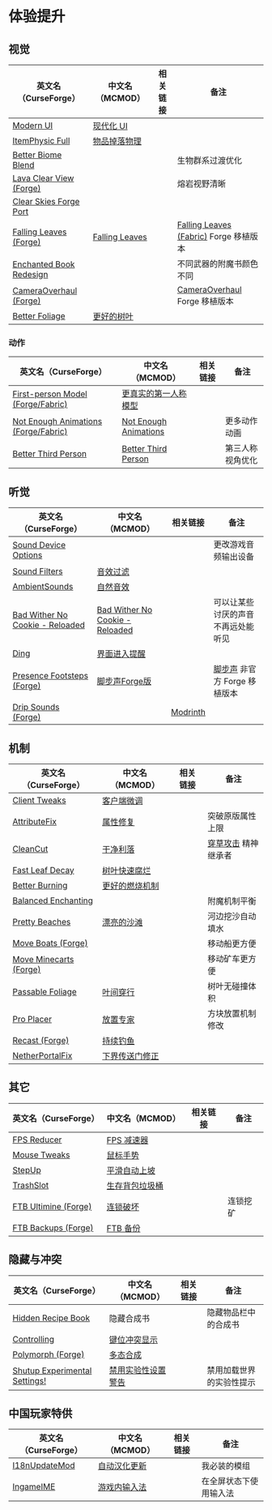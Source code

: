 # 体验提升

## 视觉

| 英文名（CurseForge）                                                                            | 中文名（MCMOD）                                        | 相关链接 | 备注                                                                                         |
| ----------------------------------------------------------------------------------------------- | ------------------------------------------------------ | -------- | -------------------------------------------------------------------------------------------- |
| [Modern UI](https://www.curseforge.com/minecraft/mc-mods/modern-ui)                             | [现代化 UI](https://www.mcmod.cn/class/2454.html)      |          |                                                                                              |
| [ItemPhysic Full](https://www.curseforge.com/minecraft/mc-mods/itemphysic)                      | [物品掉落物理](https://www.mcmod.cn/class/932.html)    |          |                                                                                              |
| [Better Biome Blend](https://www.curseforge.com/minecraft/mc-mods/better-biome-blend)           |                                                        |          | 生物群系过渡优化                                                                             |
| [Lava Clear View (Forge)](https://www.curseforge.com/minecraft/mc-mods/lava-clear-view)         |                                                        |          | 熔岩视野清晰                                                                                 |
| [Clear Skies Forge Port](https://www.curseforge.com/minecraft/mc-mods/clear-skies-forge-port)   |                                                        |          |                                                                                              |
| [Falling Leaves (Forge)](https://www.curseforge.com/minecraft/mc-mods/falling-leaves-forge)     | [Falling Leaves](https://www.mcmod.cn/class/4135.html) |          | [Falling Leaves (Fabric)](https://www.mcmod.cn/class/4421.html) Forge 移植版本               |
| [Enchanted Book Redesign](https://www.curseforge.com/minecraft/mc-mods/enchanted-book-redesign) |                                                        |          | 不同武器的附魔书颜色不同                                                                     |
| [CameraOverhaul (Forge)](https://www.curseforge.com/minecraft/mc-mods/camera-overhaul-forge)    |                                                        |          | [CameraOverhaul](https://www.curseforge.com/minecraft/mc-mods/cameraoverhaul) Forge 移植版本 |
| [Better Foliage](https://www.curseforge.com/minecraft/mc-mods/better-foliage)                   | [更好的树叶](https://www.mcmod.cn/class/1128.html)     |          |                                                                                              |

### 动作

| 英文名（CurseForge）                                                                                       | 中文名（MCMOD）                                               | 相关链接 | 备注             |
| ---------------------------------------------------------------------------------------------------------- | ------------------------------------------------------------- | -------- | ---------------- |
| [First-person Model (Forge/Fabric)](https://www.curseforge.com/minecraft/mc-mods/first-person-model)       | [更真实的第一人称模型](https://www.mcmod.cn/class/4391.html)  |          |                  |
| [Not Enough Animations (Forge/Fabric)](https://www.curseforge.com/minecraft/mc-mods/not-enough-animations) | [Not Enough Animations](https://www.mcmod.cn/class/4378.html) |          | 更多动作动画     |
| [Better Third Person](https://www.curseforge.com/minecraft/mc-mods/better-third-person)                    | [Better Third Person](https://www.mcmod.cn/class/3492.html)   |          | 第三人称视角优化 |

## 听觉

| 英文名（CurseForge）                                                                                          | 中文名（MCMOD）                                                         | 相关链接                                            | 备注                                                                 |
| ------------------------------------------------------------------------------------------------------------- | ----------------------------------------------------------------------- | --------------------------------------------------- | -------------------------------------------------------------------- |
| [Sound Device Options](https://www.curseforge.com/minecraft/mc-mods/more-sound-config)                        |                                                                         |                                                     | 更改游戏音频输出设备                                                 |
| [Sound Filters](https://www.curseforge.com/minecraft/mc-mods/sound-filters)                                   | [音效过滤](https://www.mcmod.cn/class/1117.html)                        |                                                     |                                                                      |
| [AmbientSounds](https://www.curseforge.com/minecraft/mc-mods/ambientsounds)                                   | [自然音效](https://www.mcmod.cn/class/2947.html)                        |                                                     |                                                                      |
| [Bad Wither No Cookie - Reloaded](https://www.curseforge.com/minecraft/mc-mods/bad-wither-no-cookie-reloaded) | [Bad Wither No Cookie - Reloaded](https://www.mcmod.cn/class/1742.html) |                                                     | 可以让某些讨厌的声音不再远处能听见                                   |
| [Ding](https://www.curseforge.com/minecraft/mc-mods/ding)                                                     | [界面进入提醒](https://www.mcmod.cn/class/428.html)                     |                                                     |                                                                      |
| [Presence Footsteps (Forge)](https://www.curseforge.com/minecraft/mc-mods/presence-footsteps-forge)           | [脚步声Forge版](https://www.mcmod.cn/class/4819.htmll)                  |                                                     | [脚步声](https://www.mcmod.cn/class/4753.html) 非官方 Forge 移植版本 |
| [Drip Sounds (Forge)](https://www.curseforge.com/minecraft/mc-mods/waterdripsound)                            |                                                                         | [Modrinth](https://modrinth.com/mod/waterdripsound) |                                                                      |

## 机制

| 英文名（CurseForge）                                                                    | 中文名（MCMOD）                                        | 相关链接 | 备注                                                        |
| --------------------------------------------------------------------------------------- | ------------------------------------------------------ | -------- | ----------------------------------------------------------- |
| [Client Tweaks](https://www.curseforge.com/minecraft/mc-mods/client-tweaks)             | [客户端微调](https://www.mcmod.cn/class/2012.html)     |          |                                                             |
| [AttributeFix](https://www.curseforge.com/minecraft/mc-mods/attributefix)               | [属性修复](https://www.mcmod.cn/class/2264.html)       |          | 突破原版属性上限                                            |
| [CleanCut](https://www.curseforge.com/minecraft/mc-mods/cleancut)                       | [干净利落](https://www.mcmod.cn/class/3455.html)       |          | [穿草攻击](https://www.mcmod.cn/class/1465.html) 精神继承者 |
| [Fast Leaf Decay](https://www.curseforge.com/minecraft/mc-mods/fast-leaf-decay)         | [树叶快速腐烂](https://www.mcmod.cn/class/1173.html)   |          |                                                             |
| [Better Burning](https://www.curseforge.com/minecraft/mc-mods/better-burning)           | [更好的燃烧机制](https://www.mcmod.cn/class/2780.html) |          |                                                             |
| [Balanced Enchanting](https://www.curseforge.com/minecraft/mc-mods/balanced-enchanting) |                                                        |          | 附魔机制平衡                                                |
| [Pretty Beaches](https://www.curseforge.com/minecraft/mc-mods/pretty-beaches)           | [漂亮的沙滩](https://www.mcmod.cn/class/2723.html)     |          | 河边挖沙自动填水                                            |
| [Move Boats (Forge)](https://www.curseforge.com/minecraft/mc-mods/move-boats)           |                                                        |          | 移动船更方便                                                |
| [Move Minecarts (Forge)](https://www.curseforge.com/minecraft/mc-mods/move-minecarts)   |                                                        |          | 移动矿车更方便                                              |
| [Passable Foliage](https://www.curseforge.com/minecraft/mc-mods/passable-foliage)       | [叶间穿行](https://www.mcmod.cn/class/3162.html)       |          | 树叶无碰撞体积                                              |
| [Pro Placer](https://www.curseforge.com/minecraft/mc-mods/pro-placer)                   | [放置专家](https://www.mcmod.cn/class/3655.html)       |          | 方块放置机制修改                                            |
| [Recast (Forge)](https://www.curseforge.com/minecraft/mc-mods/recast)                   | [持续钓鱼](https://www.mcmod.cn/class/4308.html)       |          |                                                             |
| [NetherPortalFix](https://www.curseforge.com/minecraft/mc-mods/netherportalfix)         | [下界传送门修正](https://www.mcmod.cn/class/811.html)  |          |                                                             |

## 其它

| 英文名（CurseForge）                                                                    | 中文名（MCMOD）                                        | 相关链接 | 备注     |
| --------------------------------------------------------------------------------------- | ------------------------------------------------------ | -------- | -------- |
| [FPS Reducer](https://www.curseforge.com/minecraft/mc-mods/fps-reducer)                 | [FPS 减速器](https://www.mcmod.cn/class/1815.html)     |          |          |
| [Mouse Tweaks](https://www.curseforge.com/minecraft/mc-mods/mouse-tweaks)               | [鼠标手势](https://www.mcmod.cn/class/1162.html)       |          |          |
| [StepUp](https://www.curseforge.com/minecraft/mc-mods/stepup)                           | [平滑自动上坡](https://www.mcmod.cn/class/2784.html)   |          |          |
| [TrashSlot](https://www.curseforge.com/minecraft/mc-mods/trashslot)                     | [生存背包垃圾桶](https://www.mcmod.cn/class/1893.html) |          |          |
| [FTB Ultimine (Forge)](https://www.curseforge.com/minecraft/mc-mods/ftb-ultimine-forge) | [连锁破坏](https://www.mcmod.cn/class/3004.html)       |          | 连锁挖矿 |
| [FTB Backups (Forge)](https://www.curseforge.com/minecraft/mc-mods/ftb-backups-forge)   | [FTB 备份](https://www.mcmod.cn/class/2127.html)       |          |          |

## 隐藏与冲突

| 英文名（CurseForge）                                                                                       | 中文名（MCMOD）                                            | 相关链接 | 备注                     |
| ---------------------------------------------------------------------------------------------------------- | ---------------------------------------------------------- | -------- | ------------------------ |
| [Hidden Recipe Book](https://www.curseforge.com/minecraft/mc-mods/hidden-recipe-book)                      | 隐藏合成书                                                 |          | 隐藏物品栏中的合成书     |
| [Controlling](https://www.curseforge.com/minecraft/mc-mods/controlling)                                    | [键位冲突显示](https://www.mcmod.cn/class/1191.html)       |          |                          |
| [Polymorph (Forge)](https://www.curseforge.com/minecraft/mc-mods/polymorph)                                | [多态合成](https://www.mcmod.cn/class/2895.html)           |          |                          |
| [Shutup Experimental Settings!](https://www.curseforge.com/minecraft/mc-mods/shutup-experimental-settings) | [禁用实验性设置警告](https://www.mcmod.cn/class/3448.html) |          | 禁用加载世界的实验性提示 |

## 中国玩家特供

| 英文名（CurseForge）                                                        | 中文名（MCMOD）                                      | 相关链接 | 备注                   |
| --------------------------------------------------------------------------- | ---------------------------------------------------- | -------- | ---------------------- |
| [I18nUpdateMod](https://www.curseforge.com/minecraft/mc-mods/i18nupdatemod) | [自动汉化更新](https://www.mcmod.cn/class/1188.html) |          | 我必装的模组           |
| [IngameIME](https://www.curseforge.com/minecraft/mc-mods/ingameime)         | [游戏内输入法](https://www.mcmod.cn/class/3786.html) |          | 在全屏状态下使用输入法 |
